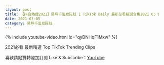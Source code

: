```yaml
---
layout: post
title: 【抖音熱搜2021】易烊千玺发际线 1 TikTok Daily 最新必看精選合集2021 03 05
date: 2021-03-05
category: 易烊千玺发际线
---
```


{% include youtube-video.html id="qyDNHqF1Mxw" %}

2021必看 最新精選 Top TikTok Trending Clips

喜歡請點贊轉發加訂閱 Like & Subscribe：[YouTube](https://www.youtube.com/channel/UCAoR7VcanIPd04uEq_GIylA/videos)

